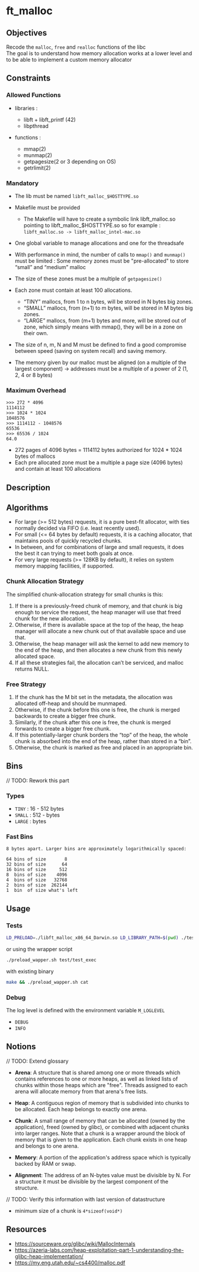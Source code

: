 # ft_malloc


## Objectives

Recode the `malloc`, `free` and `realloc` functions of the libc   
The goal is to understand how memory allocation works at a lower level and to be able to implement a custom memory allocator  


## Constraints

### Allowed Functions

- libraries :
    - libft + libft_printf (42)
    - libpthread 

- functions :
    - mmap(2)
    - munmap(2)
    - getpagesize(2 or 3 depending on OS)
    - getrlimit(2)

### Mandatory

- The lib must be named `libft_malloc_$HOSTTYPE.so`
- Makefile must be provided
    - The Makefile will have to create a symbolic link libft_malloc.so pointing to libft_malloc_$HOSTTYPE.so so for example : `libft_malloc.so -> libft_malloc_intel-mac.so`
- One global variable to manage allocations and one for the threadsafe
- With performance in mind, the number of calls to `mmap()` and `munmap()` must be limited : Some memory zones must be "pre-allocated" to store “small” and “medium” malloc
- The size of these zones must be a multiple of `getpagesize()`
- Each zone must contain at least 100 allocations.
    - “TINY” mallocs, from 1 to n bytes, will be stored in N bytes big zones.
    - “SMALL” mallocs, from (n+1) to m bytes, will be stored in M bytes big zones.
    - “LARGE” mallocs, from (m+1) bytes and more, will be stored out of zone, which simply means with mmap(), they will be in a zone on their own.
- The size of n, m, N and M must be defined to find a good compromise between speed (saving on system recall) and saving memory.

- The memory given by our malloc must be aligned (on a multiple of the largest component) -> addresses must be a multiple of a power of 2 (1, 2, 4 or 8 bytes)

### Maximum Overhead

```
>>> 272 * 4096
1114112
>>> 1024 * 1024
1048576
>>> 1114112 - 1048576
65536
>>> 65536 / 1024
64.0
```

- 272 pages of 4096 bytes = 1114112 bytes authorized for 1024 * 1024 bytes of mallocs  
- Each pre allocated zone must be a multiple a page size (4096 bytes) and contain at least 100 allocations

## Description


## Algorithms

- For large (>= 512 bytes) requests, it is a pure best-fit allocator,
    with ties normally decided via FIFO (i.e. least recently used).
- For small (<= 64 bytes by default) requests, it is a caching
    allocator, that maintains pools of quickly recycled chunks.
- In between, and for combinations of large and small requests, it does
    the best it can trying to meet both goals at once.
- For very large requests (>= 128KB by default), it relies on system
    memory mapping facilities, if supported.


### Chunk Allocation Strategy

The simplified chunk-allocation strategy for small chunks is this:     

1) If there is a previously-freed chunk of memory, and that chunk is big enough to service the request, the heap manager will use that freed chunk for the new allocation.
2) Otherwise, if there is available space at the top of the heap, the heap manager will allocate a new chunk out of that available space and use that.
3) Otherwise, the heap manager will ask the kernel to add new memory to the end of the heap, and then allocates a new chunk from this newly allocated space.
4) If all these strategies fail, the allocation can’t be serviced, and malloc returns NULL.

### Free Strategy

1) If the chunk has the M bit set in the metadata, the allocation was allocated off-heap and should be munmaped.
2) Otherwise, if the chunk before this one is free, the chunk is merged backwards to create a bigger free chunk.
3) Similarly, if the chunk after this one is free, the chunk is merged forwards to create a bigger free chunk.
4) If this potentially-larger chunk borders the “top” of the heap, the whole chunk is absorbed into the end of the heap, rather than stored in a “bin”.
5) Otherwise, the chunk is marked as free and placed in an appropriate bin.


## Bins


// TODO: Rework this part

### Types

- `TINY` : 16 - 512 bytes
- `SMALL` : 512 -  bytes
- `LARGE` :   bytes

### Fast Bins

``` Bins for sizes < 512 bytes contain chunks of all the same size, spaced
8 bytes apart. Larger bins are approximately logarithmically spaced:

64 bins of size       8
32 bins of size      64
16 bins of size     512
8  bins of size    4096
4  bins of size   32768
2  bins of size  262144
1  bin  of size what's left
```


## Usage

### Tests
```bash
LD_PRELOAD=./libft_malloc_x86_64_Darwin.so LD_LIBRARY_PATH=$(pwd) ./test/test_exec
```

or using the wrapper script
```bash
./preload_wapper.sh test/test_exec
```

with existing binary
```bash
make && ./preload_wapper.sh cat
```

### Debug

The log level is defined with the environment variable `M_LOGLEVEL`
- `DEBUG`
- `INFO`

## Notions


// TODO: Extend glossary 
- **Arena**: A structure that is shared among one or more threads which contains references to one or more heaps, as well as linked lists of chunks within those heaps which are "free". Threads assigned to each arena will allocate memory from that arena's free lists.
- **Heap**: A contiguous region of memory that is subdivided into chunks to be allocated. Each heap belongs to exactly one arena.
- **Chunk**: A small range of memory that can be allocated (owned by the application), freed (owned by glibc), or combined with adjacent chunks into larger ranges. Note that a chunk is a wrapper around the block of memory that is given to the application. Each chunk exists in one heap and belongs to one arena.
- **Memory**: A portion of the application's address space which is typically backed by RAM or swap.

- **Alignment**: The address of an N-bytes value must be divisible by N. For a structure it must be divisible by the largest component of the structure.

// TODO: Verify this information with last version of datastructure
- minimum size of a chunk is `4*sizeof(void*)`

## Resources

- https://sourceware.org/glibc/wiki/MallocInternals
- https://azeria-labs.com/heap-exploitation-part-1-understanding-the-glibc-heap-implementation/
- https://my.eng.utah.edu/~cs4400/malloc.pdf


